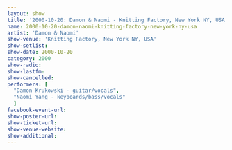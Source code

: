 ```yaml
---
layout: show
title: '2000-10-20: Damon & Naomi - Knitting Factory, New York NY, USA'
name: 2000-10-20-damon-naomi-knitting-factory-new-york-ny-usa
artist: 'Damon & Naomi'
show-venue: 'Knitting Factory, New York NY, USA'
show-setlist: 
show-date: 2000-10-20
category: 2000
show-radio: 
show-lastfm: 
show-cancelled: 
performers: [
  "Damon Krukowski - guitar/vocals",
  "Naomi Yang - keyboards/bass/vocals"
  ]
facebook-event-url: 
show-poster-url: 
show-ticket-url: 
show-venue-website: 
show-additional: 
---
```



